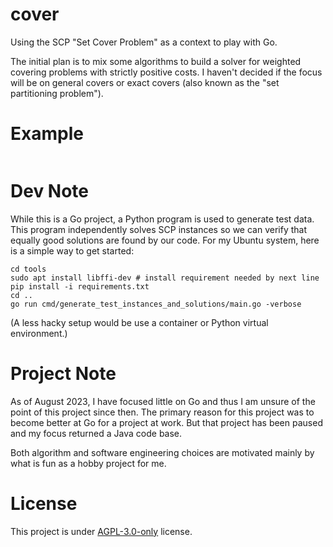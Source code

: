 # cover

Using the SCP "Set Cover Problem" as a context to play with Go.

The initial plan is to mix some algorithms to build a solver for
weighted covering problems with strictly positive costs. I haven't
decided if the focus will be on general covers or exact covers (also known
as the "set partitioning problem").

# Example



```go


```

# Dev Note

While this is a Go project, a Python program is used to generate test data.
This program independently solves SCP instances so we can verify that equally
good solutions are found by our code. For my Ubuntu system, here is a simple
way to get started:

```
cd tools
sudo apt install libffi-dev # install requirement needed by next line
pip install -i requirements.txt
cd ..
go run cmd/generate_test_instances_and_solutions/main.go -verbose
```

(A less hacky setup would be use a container or Python virtual environment.)

# Project Note

As of August 2023, I have focused little on Go and thus I am unsure of the
point of this project since then. The primary reason for this project was to
become better at Go for a project at work. But that project has been paused
and my focus returned a Java code base.

Both algorithm and software engineering choices are motivated mainly
by what is fun as a hobby project for me.

# License

This project is under [AGPL-3.0-only](LICENSE) license.

